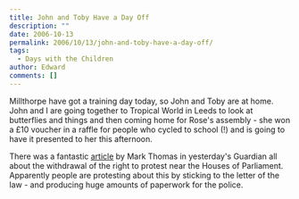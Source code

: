 ```yaml
---
title: John and Toby Have a Day Off
description: ""
date: 2006-10-13
permalink: 2006/10/13/john-and-toby-have-a-day-off/
tags:
  - Days with the Children
author: Edward
comments: []
---
```


Millthorpe have got a training day today, so John and Toby are at home. 
John and I are going together to Tropical World in Leeds to look at
butterflies and things and then coming home for Rose\'s assembly - she
won a £10 voucher in a raffle for people who cycled to school (!) and is
going to have it presented to her this afternoon.

There was a fantastic [article][1] by Mark Thomas in yesterday\'s
Guardian all about the withdrawal of the right to protest near the
Houses of Parliament.  Apparently people are protesting about this by
sticking to the letter of the law - and producing huge amounts of
paperwork for the police.



[1]: https://www.guardian.co.uk/g2/story/0,,1920095,00.html
